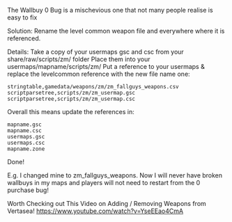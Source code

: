 The Wallbuy 0 Bug is a mischevious one that not many people realise is easy to fix

Solution: Rename the level common weapon file and everywhere where it is referenced.

Details: Take a copy of your usermaps gsc and csc from your share/raw/scripts/zm/ folder
Place them into your usermaps/mapname/scripts/zm/
Put a reference to your usermaps & replace the levelcommon reference with the new file name one:
```csv
stringtable,gamedata/weapons/zm/zm_fallguys_weapons.csv
scriptparsetree,scripts/zm/zm_usermap.gsc
scriptparsetree,scripts/zm/zm_usermap.csc
```
Overall this means update the references in:
```
mapname.gsc
mapname.csc
usermaps.gsc
usermaps.csc
mapname.zone
```
Done!

E.g. I changed mine to zm_fallguys_weapons. Now I will never have broken wallbuys in my maps and players will not need to restart from the 0 purchase bug!


Worth Checking out This Video on Adding / Removing Weapons from Vertasea!
https://www.youtube.com/watch?v=YseEEao4CmA
